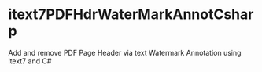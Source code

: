 # itext7PDFHdrWaterMarkAnnotCsharp
Add and remove PDF Page Header via text Watermark Annotation using itext7 and C#

